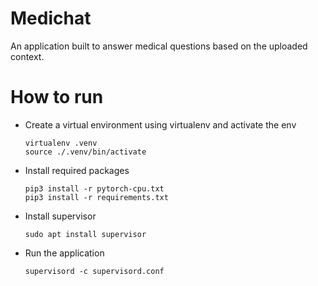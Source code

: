 Medichat
========

An application built to answer medical questions based on the uploaded context.

How to run
==========

- Create a virtual environment using virtualenv and activate the env
  ```
  virtualenv .venv
  source ./.venv/bin/activate
  ```
- Install required packages
  ```
  pip3 install -r pytorch-cpu.txt
  pip3 install -r requirements.txt
  ```
- Install supervisor
  ```
  sudo apt install supervisor
  ```
- Run the application
  ```
  supervisord -c supervisord.conf
  ```